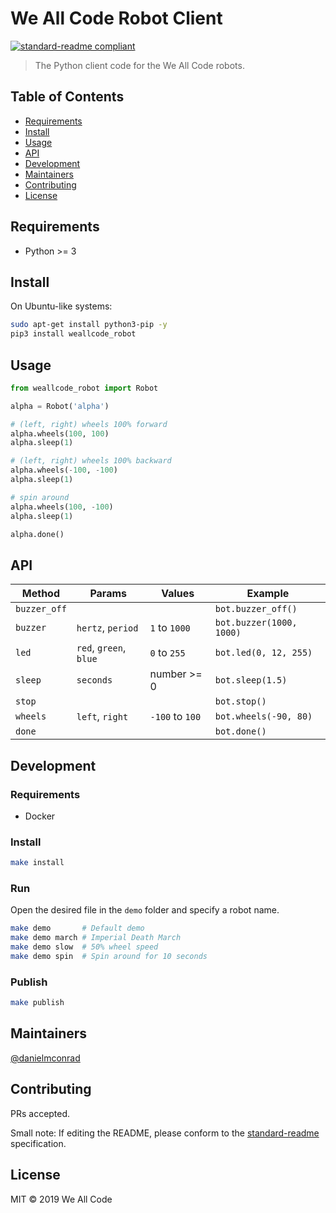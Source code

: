 # We All Code Robot Client

[![standard-readme compliant](https://img.shields.io/badge/standard--readme-OK-green.svg?style=flat-square)](https://github.com/RichardLitt/standard-readme)

> The Python client code for the We All Code robots.

## Table of Contents

- [Requirements](#requirements)
- [Install](#install)
- [Usage](#usage)
- [API](#api)
- [Development](#development)
- [Maintainers](#maintainers)
- [Contributing](#contributing)
- [License](#license)

## Requirements

- Python >= 3

## Install

On Ubuntu-like systems:

```bash
sudo apt-get install python3-pip -y
pip3 install weallcode_robot
```

## Usage

```python
from weallcode_robot import Robot

alpha = Robot('alpha')

# (left, right) wheels 100% forward
alpha.wheels(100, 100)
alpha.sleep(1)

# (left, right) wheels 100% backward
alpha.wheels(-100, -100)
alpha.sleep(1)

# spin around
alpha.wheels(100, -100)
alpha.sleep(1)

alpha.done()
```

## API

| Method       | Params                 | Values          | Example                   |
|--------------|------------------------|-----------------|---------------------------|
| `buzzer_off` |                        |                 | `bot.buzzer_off()`        |
| `buzzer`     | `hertz`, `period`      | `1` to `1000`   | `bot.buzzer(1000, 1000)`  |
| `led`        | `red`, `green`, `blue` | `0` to `255`    | `bot.led(0, 12, 255)`     |
| `sleep`      | `seconds`              | number >= 0     | `bot.sleep(1.5)`          |
| `stop`       |                        |                 | `bot.stop()`              |
| `wheels`     | `left`, `right`        | `-100` to `100` | `bot.wheels(-90, 80)`     |
| `done`       |                        |                 | `bot.done()`              |

## Development

### Requirements

- Docker

### Install

```bash
make install
```

### Run

Open the desired file in the `demo` folder and specify a robot name.

```bash
make demo       # Default demo
make demo march # Imperial Death March
make demo slow  # 50% wheel speed
make demo spin  # Spin around for 10 seconds
```

### Publish

```bash
make publish
```

## Maintainers

[@danielmconrad](https://github.com/danielmconrad)

## Contributing

PRs accepted.

Small note: If editing the README, please conform to the [standard-readme](https://github.com/RichardLitt/standard-readme) specification.

## License

MIT © 2019 We All Code
